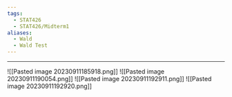 ```yaml
---
tags:
  - STAT426
  - STAT426/Midterm1
aliases:
  - Wald
  - Wald Test
---
```

---
![[Pasted image 20230911185918.png]]
![[Pasted image 20230911190054.png]]
![[Pasted image 20230911192911.png]]
![[Pasted image 20230911192920.png]]
